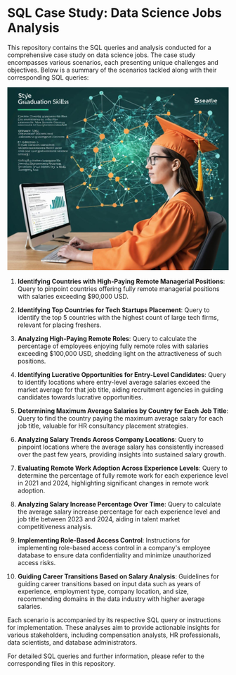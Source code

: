 # SQL Case Study: Data Science Jobs Analysis

This repository contains the SQL queries and analysis conducted for a comprehensive case study on data science jobs. The case study encompasses various scenarios, each presenting unique challenges and objectives. Below is a summary of the scenarios tackled along with their corresponding SQL queries:

![Data science jobs](datasciencejobs.jpg)

1. **Identifying Countries with High-Paying Remote Managerial Positions**: Query to pinpoint countries offering fully remote managerial positions with salaries exceeding $90,000 USD.

2. **Identifying Top Countries for Tech Startups Placement**: Query to identify the top 5 countries with the highest count of large tech firms, relevant for placing freshers.

3. **Analyzing High-Paying Remote Roles**: Query to calculate the percentage of employees enjoying fully remote roles with salaries exceeding $100,000 USD, shedding light on the attractiveness of such positions.

4. **Identifying Lucrative Opportunities for Entry-Level Candidates**: Query to identify locations where entry-level average salaries exceed the market average for that job title, aiding recruitment agencies in guiding candidates towards lucrative opportunities.

5. **Determining Maximum Average Salaries by Country for Each Job Title**: Query to find the country paying the maximum average salary for each job title, valuable for HR consultancy placement strategies.

6. **Analyzing Salary Trends Across Company Locations**: Query to pinpoint locations where the average salary has consistently increased over the past few years, providing insights into sustained salary growth.

7. **Evaluating Remote Work Adoption Across Experience Levels**: Query to determine the percentage of fully remote work for each experience level in 2021 and 2024, highlighting significant changes in remote work adoption.

8. **Analyzing Salary Increase Percentage Over Time**: Query to calculate the average salary increase percentage for each experience level and job title between 2023 and 2024, aiding in talent market competitiveness analysis.

9. **Implementing Role-Based Access Control**: Instructions for implementing role-based access control in a company's employee database to ensure data confidentiality and minimize unauthorized access risks.

10. **Guiding Career Transitions Based on Salary Analysis**: Guidelines for guiding career transitions based on input data such as years of experience, employment type, company location, and size, recommending domains in the data industry with higher average salaries.

Each scenario is accompanied by its respective SQL query or instructions for implementation. These analyses aim to provide actionable insights for various stakeholders, including compensation analysts, HR professionals, data scientists, and database administrators.

For detailed SQL queries and further information, please refer to the corresponding files in this repository.

